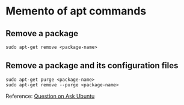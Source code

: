 # Memento of apt commands 

## Remove a package

```
sudo apt-get remove <package-name>
```

## Remove a package and its configuration files

```
sudo apt-get purge <package-name>
sudo apt-get remove --purge <package-name>
```

Reference: [Question on Ask Ubuntu](https://askubuntu.com/questions/231562/what-is-the-difference-between-apt-get-purge-and-apt-get-remove)